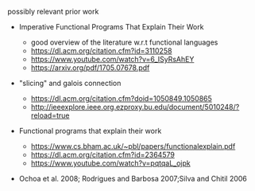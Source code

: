 

possibly relevant prior work
 * Imperative Functional Programs That Explain Their Work
   * good overview of the literature w.r.t functional languages
   * https://dl.acm.org/citation.cfm?id=3110258
   * https://www.youtube.com/watch?v=6_ISyRsAhEY
   * https://arxiv.org/pdf/1705.07678.pdf

 * "slicing" and galois connection
   * https://dl.acm.org/citation.cfm?doid=1050849.1050865
   * http://ieeexplore.ieee.org.ezproxy.bu.edu/document/5010248/?reload=true

 * Functional programs that explain their work
   * https://www.cs.bham.ac.uk/~pbl/papers/functionalexplain.pdf
   * https://dl.acm.org/citation.cfm?id=2364579
   * https://www.youtube.com/watch?v=pqtqaL_ojpk

   
 * Ochoa et al. 2008; Rodrigues and Barbosa 2007;Silva and Chitil 2006